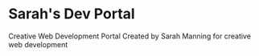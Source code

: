 # Sarah's Dev Portal
Creative Web Development Portal
Created by Sarah Manning for creative web development
